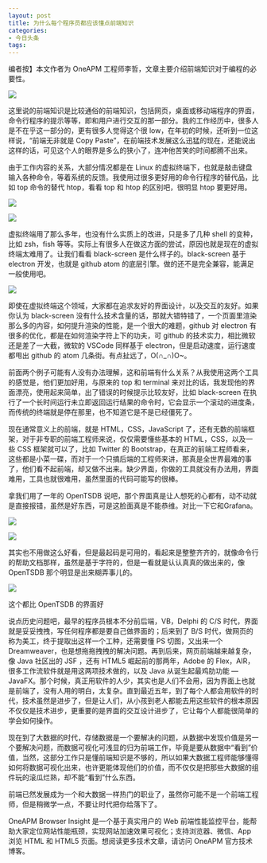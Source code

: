 ```yaml
---
layout: post
title: 为什么每个程序员都应该懂点前端知识
categories:
- 今日头条
tags:
---
```

编者按】本文作者为 OneAPM 工程师李哲，文章主要介绍前端知识对于编程的必要性。

![](http://p1.pstatp.com/large/96f00031473d07d0876)

这里说的前端知识是比较通俗的前端知识，包括网页，桌面或移动端程序的界面，命令行程序的提示等等，即和用户进行交互的那一部分。我的工作经历中，很多人是不在乎这一部分的，更有很多人觉得这个很 low，在年初的时候，还听到一位这样说，“前端无非就是 Copy Paste”，在前端技术发展这么迅猛的现在，还能说出这样的话，可见这个人的眼界是多么的狭小了，连冲他苦笑的时间都腾不出来。

由于工作内容的关系，大部分情况都是在 Linux 的虚拟终端下，也就是敲击键盘输入各种命令，等着系统的反馈。我使用过很多更好用的命令行程序的替代品，比如 top 命令的替代 htop，看看 top 和 htop 的区别吧，很明显 htop 要更好用。

![](http://p3.pstatp.com/large/96c000498e25b433556)

![](http://p1.pstatp.com/large/96e00060eff64c70db0)

虚拟终端用了那么多年，也没有什么实质上的改进，只是多了几种 shell 的变种，比如 zsh，fish 等等。实际上有很多人在做这方面的尝试，原因也就是现在的虚拟终端太难用了。让我们看看 black-screen 是什么样子的。black-screen 基于 electron 开发，也就是 github atom 的底层引擎。做的还不是完全兼容，能满足一般使用吧。

![](http://p3.pstatp.com/large/96f00031477f6653fe0)

即使在虚拟终端这个领域，大家都在追求友好的界面设计，以及交互的友好。如果你认为 black-screen 没有什么技术含量的话，那就大错特错了，一个页面里渲染那么多的内容，如何提升渲染的性能，是一个很大的难题，github 对 electron 有很多的优化，都是在如何渲染字符上下的功夫，可 github 的技术实力，相比微软还是差了一大截，微软的 VSCode 同样基于 electron，但是启动速度，运行速度都甩出 github 的 atom 几条街。有点扯远了，O(∩_∩)O~。

前面两个例子可能有人没有办法理解，这和前端有什么关系？从我使用这两个工具的感觉是，他们更加好用，与原来的 top 和 terminal 来对比的话，我发现他的界面漂亮，使用起来简单，出了错误的时候提示比较友好，比如 black-screen 在执行了一个长时间运行未立即返回运行结果的命令时，它会显示一个滚动的进度条，而传统的终端就是停在那里，也不知道它是不是已经僵死了。

现在通常意义上的前端，就是 HTML，CSS，JavaScript 了，还有无数的前端框架，对于非专职的前端工程师来说，仅仅需要懂些基本的 HTML，CSS，以及一些 CSS 框架就可以了，比如 Twitter 的 Bootstrap，在真正的前端工程师看来，这些都是小菜一碟，而对于一个只搞后端的工程师来讲，那真是全世界最难的事了，他们看不起前端，却又做不出来。缺少界面，你做的工具就没有办法用，界面难用，工具也就很难用，虽然里面的代码可能写的很棒。

拿我们用了一年的 OpenTSDB 说吧，那个界面真是让人想死的心都有，动不动就是直接报错，虽然是好东西，可是这脸面真是不能恭维。对比一下它和Grafana。

![](http://p3.pstatp.com/large/96e00060efd49004b68)

![](http://p1.pstatp.com/large/96f0003147d55cb917f)

其实也不用做这么好看，但是最起码是可用的，看起来是整整齐齐的，就像命令行的帮助文档那样，虽然是基于字符的，但是一看就是认认真真的做出来的，像 OpenTSDB 那个明显是出来糊弄事儿的。

![](http://p3.pstatp.com/large/96c000498e6dd8c1e98)

这个都比 OpenTSDB 的界面好

说点历史问题吧，最早的程序员根本不分前后端，VB，Delphi 的 C/S 时代，界面就是妥妥拽拽，写任何程序都是要自己做界面的；后来到了 B/S 时代，做网页的称为美工，终于提取出这样一个工种，还需要懂 PS 切图，又出来一个 Dreamweaver，也是想拖拖拽拽的解决问题。再到后来，网页前端越来越复杂，像 Java 社区出的 JSF ，还有 HTML5 崛起前的那两年，Adobe 的 Flex，AIR，很多工作流软件就是用这两项技术做的，以及 Java 从诞生起最鸡肋功能 — JavaFX。那个时候，真正用软件的人少，其实也是人们不会用，因为界面上也就是前端了，没有人用的明白，太复杂。直到最近五年，到了每个人都会用软件的时代，技术虽然是进步了，但是让人们，从小孩到老人都能去用这些软件的根本原因不仅仅是技术进步，更重要的是界面的交互设计进步了，它让每个人都能很简单的学会如何操作。

现在到了大数据的时代，存储数据是一个要解决的问题，从数据中发现价值是另一个要解决问题，而数据可视化可浅显的归为前端工作，毕竟是要从数据中“看到”价值，当然，这部分工作只是懂前端知识是不够的，所以如果大数据工程师能够懂得如何将数据可视化出来，也许更能体现他们的价值，而不仅仅是把那些大数据的组件玩的滚瓜烂熟，却不能“看到”什么东西。

前端已然发展成为一个和大数据一样热门的职业了，虽然你可能不是一个前端工程师，但是稍微学一点，不要让时代把你给落下了。

OneAPM Browser Insight 是一个基于真实用户的 Web 前端性能监控平台，能帮助大家定位网站性能瓶颈，实现网站加速效果可视化；支持浏览器、微信、App 浏览 HTML 和 HTML5 页面。想阅读更多技术文章，请访问 OneAPM 官方技术博客。